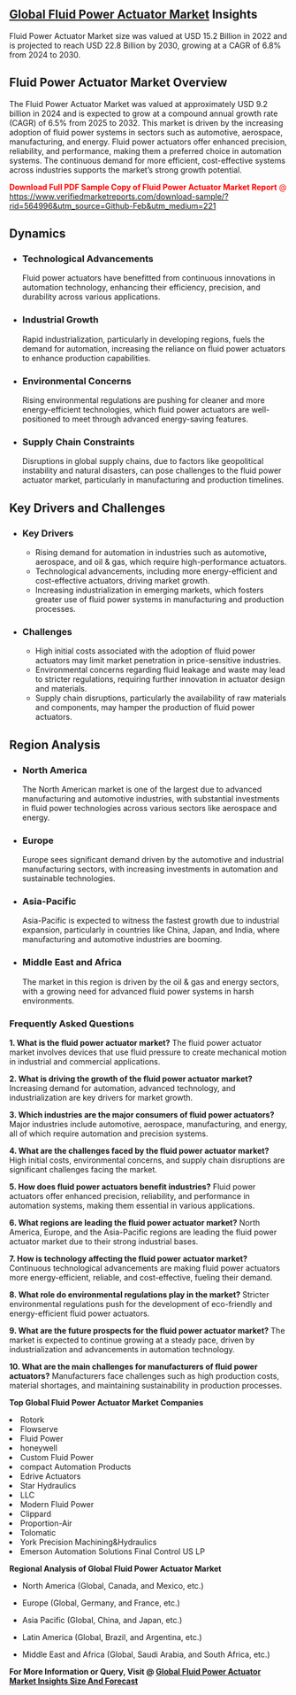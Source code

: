 <h2><a href="https://www.verifiedmarketreports.com/download-sample/?rid=564996&amp;utm_source=Github&amp;utm_medium=221" target="_blank">Global Fluid Power Actuator Market</a> Insights</h2><p>Fluid Power Actuator Market size was valued at USD 15.2 Billion in 2022 and is projected to reach USD 22.8 Billion by 2030, growing at a CAGR of 6.8% from 2024 to 2030.</p><p><h2>Fluid Power Actuator Market Overview</h2> <p>The Fluid Power Actuator Market was valued at approximately USD 9.2 billion in 2024 and is expected to grow at a compound annual growth rate (CAGR) of 6.5% from 2025 to 2032. This market is driven by the increasing adoption of fluid power systems in sectors such as automotive, aerospace, manufacturing, and energy. Fluid power actuators offer enhanced precision, reliability, and performance, making them a preferred choice in automation systems. The continuous demand for more efficient, cost-effective systems across industries supports the market’s strong growth potential.</p> <p><p><span class=""><span style="color: #ff0000;"><strong>Download Full PDF Sample Copy of Fluid Power Actuator Market Report</strong> @ </span><a href="https://www.verifiedmarketreports.com/download-sample/?rid=564996&amp;utm_source=Github-Feb&amp;utm_medium=221" target="_blank">https://www.verifiedmarketreports.com/download-sample/?rid=564996&amp;utm_source=Github-Feb&amp;utm_medium=221</a></span></p></p> <h2>Dynamics</h2> <ul> <li><h3>Technological Advancements</h3> Fluid power actuators have benefitted from continuous innovations in automation technology, enhancing their efficiency, precision, and durability across various applications.</li> <li><h3>Industrial Growth</h3> Rapid industrialization, particularly in developing regions, fuels the demand for automation, increasing the reliance on fluid power actuators to enhance production capabilities.</li> <li><h3>Environmental Concerns</h3> Rising environmental regulations are pushing for cleaner and more energy-efficient technologies, which fluid power actuators are well-positioned to meet through advanced energy-saving features.</li> <li><h3>Supply Chain Constraints</h3> Disruptions in global supply chains, due to factors like geopolitical instability and natural disasters, can pose challenges to the fluid power actuator market, particularly in manufacturing and production timelines.</li> </ul> <h2>Key Drivers and Challenges</h2> <ul> <li><h3>Key Drivers</h3> <ul> <li>Rising demand for automation in industries such as automotive, aerospace, and oil & gas, which require high-performance actuators.</li> <li>Technological advancements, including more energy-efficient and cost-effective actuators, driving market growth.</li> <li>Increasing industrialization in emerging markets, which fosters greater use of fluid power systems in manufacturing and production processes.</li> </ul> </li> <li><h3>Challenges</h3> <ul> <li>High initial costs associated with the adoption of fluid power actuators may limit market penetration in price-sensitive industries.</li> <li>Environmental concerns regarding fluid leakage and waste may lead to stricter regulations, requiring further innovation in actuator design and materials.</li> <li>Supply chain disruptions, particularly the availability of raw materials and components, may hamper the production of fluid power actuators.</li> </ul> </li> </ul> <h2>Region Analysis</h2> <ul> <li><h3>North America</h3> The North American market is one of the largest due to advanced manufacturing and automotive industries, with substantial investments in fluid power technologies across various sectors like aerospace and energy.</li> <li><h3>Europe</h3> Europe sees significant demand driven by the automotive and industrial manufacturing sectors, with increasing investments in automation and sustainable technologies.</li> <li><h3>Asia-Pacific</h3> Asia-Pacific is expected to witness the fastest growth due to industrial expansion, particularly in countries like China, Japan, and India, where manufacturing and automotive industries are booming.</li> <li><h3>Middle East and Africa</h3> The market in this region is driven by the oil & gas and energy sectors, with a growing need for advanced fluid power systems in harsh environments.</li> </ul> <h3>Frequently Asked Questions</h3> <p><strong>1. What is the fluid power actuator market?</strong> The fluid power actuator market involves devices that use fluid pressure to create mechanical motion in industrial and commercial applications.</p> <p><strong>2. What is driving the growth of the fluid power actuator market?</strong> Increasing demand for automation, advanced technology, and industrialization are key drivers for market growth.</p> <p><strong>3. Which industries are the major consumers of fluid power actuators?</strong> Major industries include automotive, aerospace, manufacturing, and energy, all of which require automation and precision systems.</p> <p><strong>4. What are the challenges faced by the fluid power actuator market?</strong> High initial costs, environmental concerns, and supply chain disruptions are significant challenges facing the market.</p> <p><strong>5. How does fluid power actuators benefit industries?</strong> Fluid power actuators offer enhanced precision, reliability, and performance in automation systems, making them essential in various applications.</p> <p><strong>6. What regions are leading the fluid power actuator market?</strong> North America, Europe, and the Asia-Pacific regions are leading the fluid power actuator market due to their strong industrial bases.</p> <p><strong>7. How is technology affecting the fluid power actuator market?</strong> Continuous technological advancements are making fluid power actuators more energy-efficient, reliable, and cost-effective, fueling their demand.</p> <p><strong>8. What role do environmental regulations play in the market?</strong> Stricter environmental regulations push for the development of eco-friendly and energy-efficient fluid power actuators.</p> <p><strong>9. What are the future prospects for the fluid power actuator market?</strong> The market is expected to continue growing at a steady pace, driven by industrialization and advancements in automation technology.</p> <p><strong>10. What are the main challenges for manufacturers of fluid power actuators?</strong> Manufacturers face challenges such as high production costs, material shortages, and maintaining sustainability in production processes.</p> </p><p><strong>Top Global Fluid Power Actuator Market Companies</strong></p><div data-test-id=""><p><li>Rotork</li><li> Flowserve</li><li> Fluid Power</li><li> honeywell</li><li> Custom Fluid Power</li><li> compact Automation Products</li><li> Edrive Actuators</li><li> Star Hydraulics</li><li>LLC</li><li> Modern Fluid Power</li><li> Clippard</li><li> Proportion-Air</li><li> Tolomatic</li><li> York Precision Machining&Hydraulics</li><li> Emerson Automation Solutions Final Control US LP</li></p><div><strong>Regional Analysis of&nbsp;Global Fluid Power Actuator Market</strong></div><ul><li dir="ltr"><p dir="ltr">North America&nbsp;(Global, Canada, and Mexico, etc.)</p></li><li dir="ltr"><p dir="ltr">Europe (Global, Germany, and France, etc.)</p></li><li dir="ltr"><p dir="ltr">Asia Pacific&nbsp;(Global, China, and Japan, etc.)</p></li><li dir="ltr"><p dir="ltr">Latin America&nbsp;(Global, Brazil, and Argentina, etc.)</p></li><li dir="ltr">Middle East and Africa&nbsp;(Global, Saudi Arabia, and South Africa, etc.)</li></ul><p><strong>For More Information or Query, Visit @&nbsp;</strong><strong><a href="https://www.verifiedmarketreports.com/product/fluid-power-actuator-market/?utm_source=Github&amp;utm_medium=221" target="_blank">Global Fluid Power Actuator Market Insights Size And Forecast</a></strong></p></div>

